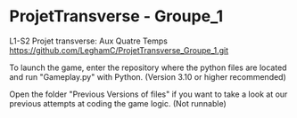 # ProjetTransverse - Groupe_1
L1-S2 Projet transverse: Aux Quatre Temps  
https://github.com/LeghamC/ProjetTransverse_Groupe_1.git

To launch the game, enter the repository where the python files are located and run "Gameplay.py" with Python.
(Version 3.10 or higher recommended)

Open the folder "Previous Versions of files" if you want to take a look at our previous attempts at coding the game logic.
(Not runnable)
